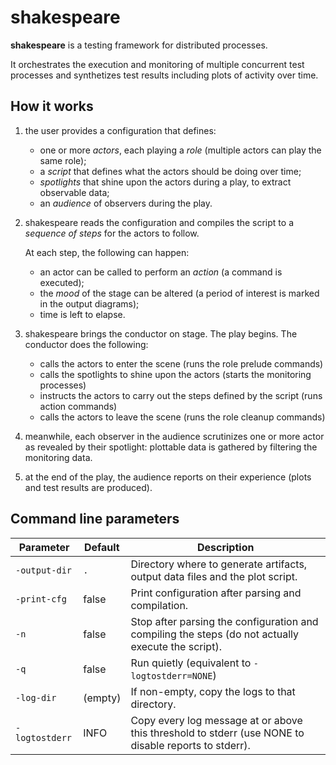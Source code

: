 # shakespeare

**shakespeare** is a testing framework for distributed processes.

It orchestrates the execution and monitoring of multiple concurrent
test processes and synthetizes test results including plots of
activity over time.

## How it works

1. the user provides a configuration that defines:
   - one or more *actors*, each playing a *role* (multiple actors can play the same role);
   - a *script* that defines what the actors should be doing over time;
   - *spotlights* that shine upon the actors during a play, to extract observable data;
   - an *audience* of observers during the play.

2. shakespeare reads the configuration and compiles the script to a
   *sequence of steps* for the actors to follow.

   At each step, the following can happen:
   - an actor can be called to perform an *action* (a command is executed);
   - the *mood* of the stage can be altered (a period of interest is marked in the output diagrams);
   - time is left to elapse.

3. shakespeare brings the conductor on stage. The play begins. The
   conductor does the following:

   - calls the actors to enter the scene (runs the role prelude commands)
   - calls the spotlights to shine upon the actors (starts the monitoring processes)
   - instructs the actors to carry out the steps defined by the script (runs action commands)
   - calls the actors to leave the scene (runs the role cleanup commands)

5. meanwhile, each observer in the audience scrutinizes one or more
   actor as revealed by their spotlight: plottable data is gathered by
   filtering the monitoring data.

6. at the end of the play, the audience reports on their experience
   (plots and test results are produced).

## Command line parameters

| Parameter      | Default | Description                                                                                          |
|----------------|---------|------------------------------------------------------------------------------------------------------|
| `-output-dir`  | `.`     | Directory where to generate artifacts, output data files and the plot script.                        |
| `-print-cfg`   | false   | Print configuration after parsing and compilation.                                                   |
| `-n`           | false   | Stop after parsing the configuration and compiling the steps (do not actually execute the script).   |
| `-q`           | false   | Run quietly (equivalent to `-logtostderr=NONE`)                                                      |
| `-log-dir`     | (empty) | If non-empty, copy the logs to that directory.                                                       |
| `-logtostderr` | INFO    | Copy every log message at or above this threshold to stderr (use NONE to disable reports to stderr). |
